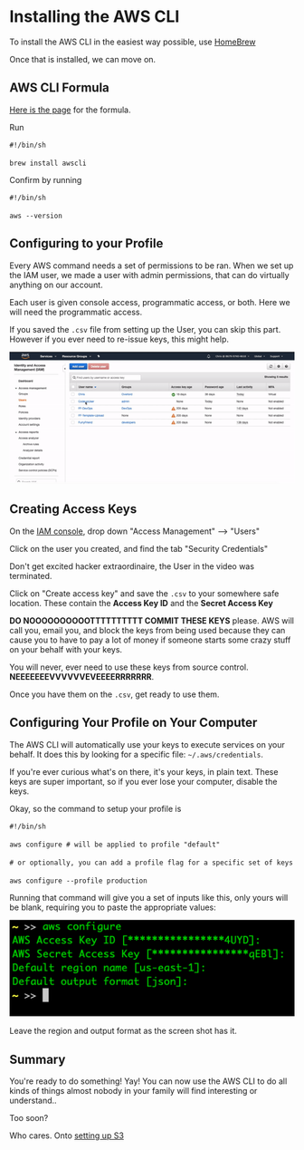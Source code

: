 # Installing the AWS CLI

To install the AWS CLI in the easiest way possible, use [HomeBrew](https://brew.sh/)

Once that is installed, we can move on.

## AWS CLI Formula

[Here is the page](https://formulae.brew.sh/formula/awscli) for the formula.

Run 

```shell
#!/bin/sh

brew install awscli
```

Confirm by running 

```shell
#!/bin/sh

aws --version
```

## Configuring to your Profile

Every AWS command needs a set of permissions to be ran. When we set up the IAM user, we made a user with admin permissions, that can do virtually anything on our account. 

Each user is given console access, programmatic access, or both. Here we will need the programmatic access.

If you saved the `.csv` file from setting up the User, you can skip this part. However if you ever need to re-issue keys, this might help.


<img src="./videos/keys-iam.gif"></img>

## Creating Access Keys

On the [IAM console](https://console.aws.amazon.com/iam/home?region=us-east-1#/home), drop down "Access Management" --> "Users"

Click on the user you created, and find the tab "Security Credentials"

Don't get excited hacker extraordinaire, the User in the video was terminated.

Click on "Create access key" and save the `.csv` to your somewhere safe location. These contain the **Access Key ID** and the **Secret Access Key**

**DO NOOOOOOOOOOTTTTTTTTTT COMMIT THESE KEYS** please. AWS will call you, email you, and block the keys from being used because they can cause you to have to pay a lot of money if someone starts some crazy stuff on your behalf with your keys.

You will never, ever need to use these keys from source control. **NEEEEEEEVVVVVVEVEEEERRRRRRR**.

Once you have them on the `.csv`, get ready to use them.

## Configuring Your Profile on Your Computer

The AWS CLI will automatically use your keys to execute services on your behalf. It does this by looking for a specific file: `~/.aws/credentials`.

If you're ever curious what's on there, it's your keys, in plain text. These keys are super important, so if you ever lose your computer, disable the keys.

Okay, so the command to setup your profile is 

```shell
#!/bin/sh

aws configure # will be applied to profile "default"

# or optionally, you can add a profile flag for a specific set of keys

aws configure --profile production
```

Running that command will give you a set of inputs like this, only yours will be blank, requiring you to paste the appropriate values:

<img src="./screens/aws-configure.png">


Leave the region and output format as the screen shot has it.


## Summary

You're ready to do something! Yay! You can now use the AWS CLI to do all kinds of things almost nobody in your family will find interesting or understand..

Too soon?

Who cares. Onto [setting up S3](./setting-up-s3.md)